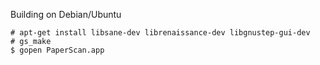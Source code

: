Building on Debian/Ubuntu

```
# apt-get install libsane-dev librenaissance-dev libgnustep-gui-dev
# gs_make
$ gopen PaperScan.app
```

